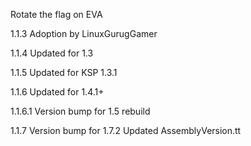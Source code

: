 Rotate the flag on EVA

1.1.3
		Adoption by LinuxGurugGamer

1.1.4
		Updated for 1.3

1.1.5
		Updated for KSP 1.3.1

1.1.6
		Updated for 1.4.1+

1.1.6.1
		Version bump for 1.5 rebuild

1.1.7
	Version bump for 1.7.2
	Updated AssemblyVersion.tt